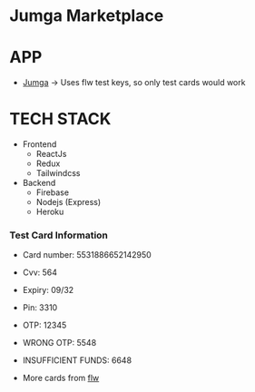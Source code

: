 # Jumga Marketplace

# APP

- [Jumga](https://jumga.xyz) -> Uses flw test keys, so only test cards would work

<!-- - [Jumga Admin](https://admin.jumga.xyz): -> Jumga admin showing sales, revenue and profit -->

# TECH STACK

- Frontend
  - ReactJs
  - Redux
  - Tailwindcss
- Backend
  - Firebase
  - Nodejs (Express)
  - Heroku

### Test Card Information

- Card number: 5531886652142950
- Cvv: 564
- Expiry: 09/32
- Pin: 3310
- OTP: 12345
- WRONG OTP: 5548
- INSUFFICIENT FUNDS: 6648

- More cards from [flw](https://developer.flutterwave.com/docs/test-cards)

<!-- TODO: Add delivery fee to create shop form -->
<!--
 Card validation
 https://www.w3resource.com/javascript/form/credit-card-validation.php
 -->
